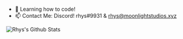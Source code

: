 
</div>
  
- 🌱 Learning how to code! 
- 📫 Contact Me: Discord! rhys#9931 & rhys@moonlightstudios.xyz

<img align="center" src="https://github-readme-stats.vercel.app/api?username=rhysfr&include_all_commits=true&count_private=true&show_icons=true&line_height=20&title_color=7A7ADB&icon_color=2234AE&text_color=D3D3D3&bg_color=0,000000,130F40" alt="Rhys's Github Stats">

